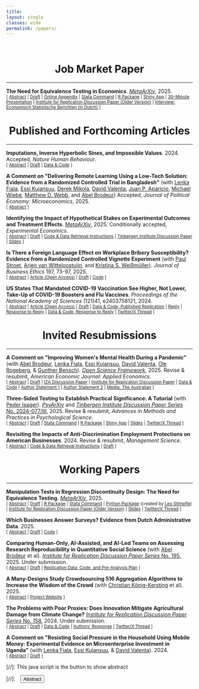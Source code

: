 ```yaml
---
title: 
layout: single
classes: wide
permalink: /papers/
---
```

<br/> 

# <center> Job Market Paper </center>
- - -

**The Need for Equivalence Testing in Economics**. [<i>MetaArXiv</i>](https://doi.org/10.31222/osf.io/d7sqr_v1), 2025. <br/>
<small>[ <a href="#/" onclick="visib('equiv-test')">Abstract</a> | [Draft](https://jack-fitzgerald.github.io/files/The_Need_for_Equivalence_Testing_in_Economics.pdf) | [Online Appendix](https://jack-fitzgerald.github.io/files/The_Need_for_Equivalence_Testing_in_Economics_Online_Appendix.pdf) | [Stata Command](https://github.com/jack-fitzgerald/tsti) | [R Package](https://doi.org/10.32614/CRAN.package.eqtesting) | [Shiny App](https://jack-fitzgerald.shinyapps.io/shinyTST/) | [30-Minute Presentation](https://youtu.be/ltkuhpcH9mA) | [Institute for Replication Discussion Paper (Older Version)](https://hdl.handle.net/10419/2961900) | [Interview: Economisch Statistische Berichten (in Dutch)](https://esb.nu/we-moeten-vaker-toegeven-dat-er-niks-te-concluderen-valt/) ] </small>

<div id="equiv-test" style="display: none; text-align: justify; line-height: 1.2" ><small>

Equivalence testing can provide statistically significant evidence that economic relationships are practically negligible. I demonstrate its necessity in a large-scale reanalysis of estimates defending 135 null claims made in 81 recent articles from top economics journals. 36-63% of estimates defending the aver-age null claim fail lenient equivalence tests. In a prediction platform survey, researchers accurately predict that equivalence testing failure rates will significantly exceed levels which they deem acceptable. Obtaining equivalence testing failure rates that these researchers deem acceptable requires arguing that nearly 75% of published estimates in economics are practically equal to zero. These results imply that Type II error rates are unacceptably high throughout economics, and that many null findings in economics reflect low power rather than truly negligible relationships. I provide economists with guidelines and commands in Stata and R for conducting credible equivalence testing and practical significance testing in future research.

</small><br><br/></div>

# <center> Published and Forthcoming Articles </center>
- - -

**Imputations, Inverse Hyperbolic Sines, and Impossible Values**. 2024. Accepted, *Nature Human Behaviour*. <br/>
<small>[ <a href="#/" onclick="visib('WEA23')">Abstract</a> | [Draft](https://jack-fitzgerald.github.io/files/WEA23_Replication.pdf) | [Data & Code](https://osf.io/hce6n/) ] </small>

<div id="WEA23" style="display: none; text-align: justify; line-height: 1.2" ><small>

Wolfowicz et al. (2023, <i>Nature Human Behaviour</i>) find that more arrests and convictions for terrorism offenses decrease terrorism, more charges increase terrorism, and longer sentences do not deter terrorism in 28 European Union member states from 2006-2021. I assess the computational reproducibility of their study and find many data irregularities. The article's primary dependent variable - purportedly an inverse hyperbolic sine transformation of terrorist attack rates - takes on 292 different values when attack rates equal zero, and negatively correlates with attack rates. Many variables exhibit impossible values or undisclosed imputations, often masking a lack of reporting in the article's main data sources. I estimate that the authors have access to 57% fewer observations than claimed. Reproduction attempts produce estimates at least 77.7% smaller than the published estimates. Models reflecting the true degree of missing data produce estimates that are not statistically significantly different from zero for any independent variable of interest.

</small><br><br/></div>

**A Comment on "Delivering Remote Learning Using a Low-Tech Solution: Evidence from a Randomized Controlled Trial in Bangladesh"** (with [Lenka Fiala](https://www.lenkafiala.com/), [Essi Kujansuu](https://sites.google.com/view/essi-kujansuu/home), [Derek Mikola](https://sites.google.com/view/derekmikola/), [David Valenta](https://valenta.dev/), [Juan P. Aparicio](https://www.posadaaparicio.com/home), [Michael Wiebe](http://michaelwiebe.com), [Matthew D. Webb](https://sites.google.com/site/matthewdwebb/), and [Abel Brodeur](https://sites.google.com/site/abelbrodeur/home)) Accepted, *Journal of Political Economy: Microeconomics*, 2025. <br/>
<small>[ <a href="#/" onclick="visib('gdri-jpem')">Abstract</a> ] </small>

<div id="gdri-jpem" style="display: none; text-align: justify; line-height: 1.2" ><small>

Wang et al. (2024) report that Bangladeshi students randomly given access to lessons on a phone server saw significant learning gains during COVID-19 school closures. We identify three sets of anomalies. First, this experiment shares participants with another experiment conducted simultaneously in the same region, but test scores for the same children systematically differ between the two experiments. Second, test scores for treated participants exhibit enormous jumps immediately after students take their first handful of lessons. Third, numerous documentation inconsistencies cast doubt on the study's data reliability. These anomalies raise serious concerns about the credibility of the reported results.

</small><br><br/></div>

**Identifying the Impact of Hypothetical Stakes on Experimental Outcomes and Treatment Effects**. [<i>MetaArXiv</i>](https://doi.org/10.31222/osf.io/j5nmf_v1), 2025. Conditionally accepted, <i>Experimental Economics</i>. <br/>
<small>[ <a href="#/" onclick="visib('hypo-bias')">Abstract</a> | [Draft](https://jack-fitzgerald.github.io/files/Hypothetical_Bias.pdf) | [Code & Data Retrieval Instructions](https://osf.io/fe6jn/) | [Tinbergen Institute Discussion Paper](https://papers.tinbergen.nl/24070.pdf) | [Slides](https://jack-fitzgerald.github.io/files/Hypothetical_Bias_Slides.pdf) ] </small>

<div id="hypo-bias" style="display: none; text-align: justify; line-height: 1.2" ><small>

Recent studies showing that some outcome variables do not statistically significantly differ between real-stakes and hypothetical-stakes conditions have raised methodological challenges to experimental economics' disciplinary norm that experimental choices should be incentivized with real stakes. I show that the hypothetical bias measures estimated in these studies do not econometrically identify the hypothetical biases that matter in most modern experiments. Specifically, traditional hypothetical bias measures are fully informative in 'elicitation experiments' where the researcher is uninterested in treatment effects (TEs). However, in 'intervention experiments' where TEs are of interest, traditional hypothetical bias measures are uninformative; real stakes matter if and only if TEs differ between stakes conditions. I demonstrate that traditional hypothetical bias measures are often misleading estimates of hypothetical bias for intervention experiments, both econometrically and through re-analyses of three recent hypothetical bias experiments. The fact that a given experimental outcome does not statistically significantly differ on average between stakes conditions does not imply that all TEs on that outcome are unaffected by hypothetical stakes. Therefore, the recent hypothetical bias literature does not justify abandoning real stakes in most modern experiments. Maintaining norms that favor completely or probabilistically providing real stakes for experimental choices is useful for ensuring externally valid TEs in experimental economics.

</small><br><br/></div>

**Is There a Foreign Language Effect on Workplace Bribery Susceptibility? Evidence from a Randomized Controlled Vignette Experiment** (with [Paul Stroet](https://paulstroet.netlify.app/), [Arjen van Witteloostuijn](https://research.vu.nl/en/persons/arjen-van-witteloostuijn), and [Kristina S. Weißmüller](https://www.ksweissmueller.com/)). *Journal of Business Ethics* 197, 73-97, 2025. <br/>
<small>[ <a href="#/" onclick="visib('fle_bribery')">Abstract</a> | [Article (Open Access)](https://doi.org/10.1007/s10551-024-05731-x) | [Draft](https://jack-fitzgerald.github.io/files/JBE_manuscript.pdf) | [Code](https://doi.org/10.17605/OSF.IO/Y3NQ7) ] </small>

<div id="fle_bribery" style="display: none; text-align: justify; line-height: 1.2" ><small>

Theory and evidence from the behavioral science literature suggest that the widespread and rising use of <i>lingua francas</i> in the workplace may impact the ethical decision-making of individuals who must use foreign languages at work. We test the impact of foreign language usage on individual susceptibility to bribery in workplace settings using a vignette-based randomized controlled trial in a Dutch student sample. Results suggest that there is not even a small foreign language effect on workplace bribery susceptibility. We combine traditional null hypothesis significance testing with equivalence testing methods novel to the business ethics literature that can provide statistically significant evidence of bounded or null relationships between variables. These tests suggest that the foreign language effect on workplace bribery susceptibility is bounded below even small effect sizes. <i>Post hoc</i> analyses provide evidence suggesting fruitful further routes of experimental research into bribery.

</small><br><br/></div>

**US States That Mandated COVID-19 Vaccination See Higher, Not Lower, Take-Up of COVID-19 Boosters and Flu Vaccines**. *Proceedings of the National Academy of Sciences* (121)41, e2403758121, 2024. <br/>
<small>[ <a href="#/" onclick="visib('pnas_replication')">Abstract</a> | [Article (Open Access)](https://doi.org/10.1073/pnas.2403758121) | [Draft](https://jack-fitzgerald.github.io/files/RR24_Replication.pdf) | [Data & Code, Published Replication](https://osf.io/mdfb4/) | [Reply](https://www.pnas.org/doi/10.1073/pnas.2409246121) | [Response to Reply](https://jack-fitzgerald.github.io/files/RR24_Response_to_Reply.pdf) | [Data & Code, Response to Reply](https://osf.io/9cn38/) | [Twitter/X Thread](https://threadreaderapp.com/thread/1841491274391597266.html) ] </small>

<div id="pnas_replication" style="display: none; text-align: justify; line-height: 1.2" ><small>

Rains & Richards (2024, <i>Proceedings of the National Academy of Sciences</i>) find that compared to US states that instituted bans on COVID-19 vaccination requirements, states that imposed COVID-19 vaccination mandates exhibit lower adult and child uptake of flu vaccines, and lower uptake of COVID-19 boosters. These differences are generally interpreted causally. However, further inspection reveals that these results are driven by the inclusion of a single bad control variable. When removed, the data instead shows that states which mandated COVID-19 vaccination experience higher COVID-19 booster and flu vaccine takeup than states that banned COVID-19 vaccination requirements.

</small><br><br/></div>

# <center> Invited Resubmissions </center>
- - -

**A Comment on "Improving Women's Mental Health During a Pandemic"**  (with [Abel Brodeur](https://sites.google.com/site/abelbrodeur/home), [Lenka Fiala](https://www.lenkafiala.com/), [Essi Kujansuu](https://sites.google.com/view/essi-kujansuu/home), [David Valenta](https://valenta.dev/), [Ole Rogeberg](https://www.frisch.uio.no/english/personell/olejr/), & [Gunther Bensch](https://www.rwi-essen.de/en/rwi/team/person/gunther-bensch)). [<i>Open Science Framework</i>](https://osf.io/s2t6f), 2025. Revise & resubmit, *American Economic Journal: Applied Economics*. <br/>
<small>[ <a href="#/" onclick="visib('VEA24')">Abstract</a> | [Draft](https://jack-fitzgerald.github.io/files/VEA24.pdf) | [IZA Discussion Paper](https://www.iza.org/en/publications/dp/17782/a-comment-on-improving-womens-mental-health-during-a-pandemic) | [Institute for Replication Discussion Paper](https://hdl.handle.net/10419/312258) | [Data & Code](https://osf.io/s2t6f) | [Author Statement 1](https://osf.io/b94vw) | [Author Statement 2](https://osf.io/wnf29) | [Media: The Australian](https://www.theaustralian.com.au/education/monash-university-investigates-ethical-concerns-over-renowned-economists-bangladesh-research/news-story/5da23d2be9fa1a45c283389af103297a) ] </small>

<div id="VEA24" style="display: none; text-align: justify; line-height: 1.2" ><small>

Vlassopoulos et al. (2024, <i>American Economic Journal: Applied Economics</i>) find that after providing two hours of telephone counseling over three months, a sample of Bangladeshi women saw significant reductions in stress and depression after ten months. We find three anomalies. First, estimates are almost entirely driven by reverse-scored survey items, which are handled inconsistently both in the code and in the field. Second, participants in this experiment are reused from multiple prior experiments conducted by the paper's authors, and estimates are extremely sensitive to the experiment from which participants originate. Finally, inconsistencies and irregularities in raw survey files raise doubts about the data.

</small><br><br/></div>


**Three-Sided Testing to Establish Practical Significance: A Tutorial** (with [Peder Isager](https://pedermisager.org/)). [<i>PsyArXiv</i>](https://doi.org/10.31234/osf.io/8y925) and [<i>Tinbergen Institute Discussion Paper Series</i> No. 2024-077/III](https://papers.tinbergen.nl/24077.pdf), 2025. Revise & resubmit, <i>Advances in Methods and Practices in Psychological Science.</i> <br/>
<small>[ <a href="#/" onclick="visib('TST')">Abstract</a> | [Draft](https://jack-fitzgerald.github.io/files/TST_Tutorial.pdf) | [Stata Command](https://github.com/jack-fitzgerald/tsti) | [R Package](https://doi.org/10.32614/CRAN.package.eqtesting) | [Shiny App](https://jack-fitzgerald.shinyapps.io/shinyTST/) | [Slides](https://jack-fitzgerald.github.io/files/TST_Slides.pdf) | [Twitter/X Thread](https://threadreaderapp.com/thread/1870130179160584350.html) ] </small>

<div id="TST" style="display: none; text-align: justify; line-height: 1.2" ><small>

Researchers may want to know whether an observed statistical relationship is either meaningfully negative, meaningfully positive, or small enough to be considered practically equivalent to zero. Such a question can not be addressed with standard null hypothesis significance testing, nor with standard equivalence testing. Three-sided testing (TST) is a procedure to address such questions, by simultaneously testing whether an estimated relationship is significantly below, within, or above predetermined smallest effect sizes of interest. TST is a natural extension of the standard two one-sided tests (TOST) procedure for equivalence testing. TST offers a more comprehensive decision framework than TOST with no penalty to error rates or statistical power. In this paper, we give a non-technical introduction to TST, provide commands for conducting TST in R, Jamovi, and Stata, and provide a Shiny app for easy implementation. Whenever a meaningful smallest effect size of interest can be specified, TST should be combined with null hypothesis significance testing as the default frequentist testing procedure.

</small><br><br/></div>

**Revisiting the Impacts of Anti-Discrimination Employment Protections on American Businesses**. 2024. Revise & resubmit, <i>Management Science</i>. <br/>
<small>[ <a href="#/" onclick="visib('GS22')">Abstract</a> | [Code & Data Retrieval Instructions](https://osf.io/6q4k5/) | [Draft](https://jack-fitzgerald.github.io/files/GS22_Replication.pdf) ] </small>

<div id="GS22" style="display: none; text-align: justify; line-height: 1.2" ><small>

Greene & Shenoy (2022, <i>Management Science</i>) - henceforth GS22 - find that the staggered adoption of U.S. state-level protections against racial discrimination in employment decreased both the profitability and leverage of affected businesses. However, these results arise from two-way fixed effects (TWFE) difference-in-differences models. Such models are now known to return inaccurate estimates of average treatment effects on the treated (ATTs) when treatment assignment is staggered, as some firm-year ATTs can enter the TWFE estimator with negative weight. I find that 21-36% of firm-year ATTs in GS22's sample enter the TWFE estimator with negative weight. I then replicate GS22's results using recently-developed difference-in-differences estimators that return valid ATT estimates under staggered adoption. None of these new ATT estimates are statistically significantly different from zero.

</small><br><br/></div>

# <center> Working Papers </center>
- - -

**Manipulation Tests in Regression Discontinuity Design: The Need for Equivalence Testing**. [<i>MetaArXiv</i>](https://doi.org/10.31222/osf.io/2dgrp_v1), 2025. <br/>
<small>[ <a href="#/" onclick="visib('rdd-equiv')">Abstract</a> | [Draft](https://jack-fitzgerald.github.io/files/RDD_Equivalence.pdf) | [R Package](https://doi.org/10.32614/CRAN.package.eqtesting) | [Stata Command](https://github.com/jack-fitzgerald/lddtest) | [Python Package](https://github.com/leostimpfle/lddtest) (created by [Leo Stimpfle](https://www.ugent.be/eb/accountancy-fiscaliteit/en/research/corpfin/team/stimpfle.htm)) | [Institute for Replication Discussion Paper (Older Version)](https://hdl.handle.net/10419/300277) | [Slides](https://jack-fitzgerald.github.io/files/CDSM24_Slides.pdf) | [Twitter/X Thread](https://threadreaderapp.com/thread/1815334145091920105.html) ] </small>

<div id="rdd-equiv" style="display: none; text-align: justify; line-height: 1.2" ><small>

Researchers applying regression discontinuity design (RDD) often test for endogenous running variable (RV) manipulation around treatment cutoffs, but misinterpret <i>statistically insignificant</i> RV manipulation as evidence of <i>negligible</i> RV manipulation. I introduce novel procedures that can provide statistically significant evidence that RV manipulation around a cutoff is bounded beneath practically negligible levels. The procedures augment classic RV density tests with an equivalence testing framework, along with bootstrap methods for (cluster-)robust inference. I apply these procedures to replication data from 36 RDD publications, conducting 45 equivalence-based RV manipulation tests. Over 44% of RV density discontinuities at the cutoff cannot be significantly bounded beneath a 50% upward jump. Obtaining equivalence testing failure rates beneath 5% requires arguing that a 350% upward RV density jump at the cutoff is practically equal to zero. My results imply that meaningful RV manipulation around treatment cutoffs cannot be ruled out in many published RDD papers, and that standard tests frequently misclassify the practical significance of RV manipulation. I provide research guidelines to help researchers conduct more credible equivalence-based manipulation testing in future RDD research. The lddtest estimation routine is available in R, Stata, and Python.

</small><br><br/></div>

**Which Businesses Answer Surveys? Evidence from Dutch Administrative Data**. 2025. <br/>
<small>[ <a href="#/" onclick="visib('LISA')">Abstract</a> | [Draft](https://jack-fitzgerald.github.io/files/LISA.pdf) | [Code](https://doi.org/10.17605/OSF.IO/9S57M) ] </small>

<div id="LISA" style="display: none; text-align: justify; line-height: 1.2" ><small>

I leverage a unique administrative register covering the universe of establishments in the Netherlands to examine how characteristics differ between establishments that do and do not respond to business surveys. Only 20% of Dutch establishments responded to regional business surveys in 2022. Responsive establishments employed two fewer people than unresponsive establishments, and exhibited parttime employment rates 15 percentage points higher than unresponsive establishments. Sectoral and occupational response rates can vary by nearly 50 percentage points, with public-sector and white-collar occupations overrepresented amongst responsive establishments. Solo enterprises registered to residential addresses are the most common kind of establishment, but exhibit response rates 18 percentage points lower than an average office. However, controlling for contact probability reveals that most sectoral and occupational variation in response rates can be traced back to differences in contact probability rather than responsiveness. These findings highlight generalizability challenges in business surveys and opportunities to improve their design.

</small><br><br/></div>

**Comparing Human-Only, AI-Assisted, and AI-Led Teams on Assessing Research Reproducibility in Quantitative Social Science** (with [Abel Brodeur](https://sites.google.com/site/abelbrodeur/home) et al). [<i>Institute for Replication Discussion Paper Series</i> No. 195](https://hdl.handle.net/10419/308508), 2025. Under submission. <br/>
<small>[ <a href="#/" onclick="visib('AI')">Abstract</a> | [Draft](https://www.econstor.eu/bitstream/10419/308508/1/I4R-DP195.pdf) | [Replication Data, Code, and Pre-Analysis Plan](https://osf.io/sz2g8/) ] </small>

<div id="AI" style="display: none; text-align: justify; line-height: 1.2" ><small>

This study evaluates the effectiveness of varying levels of human and artificial intelligence (AI) integration in reproducibility assessments of quantitative social science research. We computationally reproduced quantitative results from published articles in the social sciences with 288 researchers, randomly assigned to 103 teams across three groups — human-only teams, AI-assisted teams and teams whose task was to minimally guide an AI to conduct reproducibility checks (the “AI-led” approach). Findings reveal that when working independently, human teams matched the reproducibility success rates of teams using AI assistance, while both groups substantially outperformed AI-led approaches (with human teams achieving 57 percentage points higher success rates than AI-led teams, p < 0.001). Human teams were particularly effective at identifying serious problems in the analysis: they found significantly more major errors compared to both AI-assisted teams (0.7 more errors per team, p = 0.017) and AI-led teams (1.1 more errors per team, p < 0.001). AI-assisted teams demonstrated an advantage over more automated approaches, detecting 0.4 more major errors per team than AI-led teams (p = 0.029), though still significantly fewer than human-only teams. Finally, both human and AI-assisted teams significantly outperformed AI-led approaches in both proposing (25 percentage points difference, p = 0.017) and implementing (33 percentage points difference, p = 0.005) comprehensive robustness checks. These results underscore both the strengths and limitations of AI assistance in research reproduction and suggest that despite impressive advancements in AI capability, key aspects of the research publication process still require substantial human involvement.

</small><br><br/></div>

**A Many-Designs Study Crowdsourcing 516 Aggregation Algorithms to Increase the Wisdom of the Crowd** (with [Christian König-Kersting](https://www.ckgk.de/) et al). 2025. <br/>
<small>[ <a href="#/" onclick="visib('WOCCAP')">Abstract</a> | [Project Website](https://woccap.com/) ] </small>

<div id="AI" style="display: none; text-align: justify; line-height: 1.2" ><small>

Accurate predictions are central to decision-making in domains such as politics, climate, or economics. Although aggregating independent individual judgmnets can improve accuracy, a phenomenon known as "Wisdom of the Crowd," the optimal method for combining predictions remains underexplored. In this preregistered many-designs study, 129 research teams submitted 516 aggregation algorithms to predict real-world outcomes across four domains — Economics, Politics, Climate, Sports — over six months. Drawing on 640 individual forecasts per month, we evaluated algorithm performance with respect to both accuracy and variability. We also examined potential predictors of these outcomes, including features of the algorithms themselves (e.g., reliance on domain knowledge or confidence) and characteristics of the researchers who designed them. Results showed that algorithm accuracy is remarkably consistent over time within certain domains, that researchers' expectations about which features would predict algorithm accuracy were often misplaced, and that researchers were overly confident about the success of their own and others' algorithms. No features of algorithms or researchers consistently explained performance differences across domains. By pitting hundreds of independently developed prediction aggregation methods against each other under identical conditions, this study establishes a rigorous empirical benchmark for prediction aggregation, advancing the science of forecasting and our understanding of collective intelligence.

</small><br><br/></div>

**The Problems with Poor Proxies: Does Innovation Mitigate Agricultural Damage from Climate Change?** [<i>Institute for Replication Discussion Paper Series</i> No. 158](https://www.econstor.eu/handle/10419/303190), 2024. Under submission. <br/>
<small>[ <a href="#/" onclick="visib('MS23')">Abstract</a> | [Draft](https://jack-fitzgerald.github.io/files/MS23_Replication.pdf) | [Data & Code](https://osf.io/d7wz9/) | [Authors' Response](https://www.econstor.eu/handle/10419/303191) | [Twitter/X Thread](https://threadreaderapp.com/thread/1844359711854104708.html) ] </small>

<div id="MS23" style="display: none; text-align: justify; line-height: 1.2" ><small>

Moscona & Sastry (2023, <i>Quarterly Journal of Economics</i>) - henceforth MS23 - find that cropland values are significantly less damaged by extreme heat exposure (EHE) when crops are more exposed to technological innovation. Re-analyzing MS23's replication data, I document extensive evidence that this finding is not robust, and that the mitigatory effects of innovation on climate change damage are negligibly small. MS23's 'innovation exposure' variable does not measure innovation, instead proxying innovation using a measure of crops' national heat exposure. This proxy moderates EHE impacts for reasons unrelated to innovation. I show that the proxy is practically identical to local EHE, meaning that MS23's models examining interaction effects between their proxy and local EHE effectively interact local EHE with itself. I demonstrate that MS23's findings on 'innovation exposure' simply reflect nonlinear impacts of local EHE on agricultural land value, and uncover robustness issues for other key findings. I then construct direct measures of innovation exposure from MS23's crop variety and patenting data. Replacing MS23's proxy with these direct innovation measures decreases MS23's moderating effect estimates by at least 99.2% in standardized units; none of these new estimates are statistically significantly different from zero. Similar results arise from an instrumental variables strategy that instruments my direct innovation measures with MS23's heat proxy. These results cast doubt on the general capacity for market innovations to mitigate agricultural damage from climate change.

</small><br><br/></div>

**A Comment on "Resisting Social Pressure in the Household Using Mobile Money: Experimental Evidence on Microenterprise Investment in Uganda"** (with [Lenka Fiala](https://www.lenkafiala.com/), [Essi Kujansuu](https://sites.google.com/view/essi-kujansuu/home), & [David Valenta](https://valenta.dev/)). 2024. <br/>
<small>[ <a href="#/" onclick="visib('Riley24')">Abstract</a> | [Draft](https://jack-fitzgerald.github.io/files/Riley24.pdf) ] </small>

<div id="Riley24" style="display: none; text-align: justify; line-height: 1.2" ><small>

In a pre-registered experiment, Riley (2024, <i>American Economic Review</i>) finds that providing microcredit loans onto mobile money accounts yields significantly more profit and capital for women's businesses than providing loans in cash, as this disbursement technique permits women to resist family pressure to share loans. We uncover two credibility issues. First, we find evidence suggesting that most of the experiment's participants are not assigned to treatment using the pre-registered stratified randomization protocol described in the paper. Second, the reported variables and empirical methods contradict commitments in the paper's pre-registration; these contradictions are unacknowledged and meaningfully impact the paper's main findings.

</small><br><br/></div>

[//]: This java script is the button to show abstract
<script>
 function visib(id) {
  var x = document.getElementById(id);
  if (x.style.display === "block") {
    x.style.display = "none";
  } else {
    x.style.display = "block";
  }
}
</script>

[//]:&emsp;<button onclick="visib('polariz')" class="btn btn--inverse btn--small">Abstract</button>
